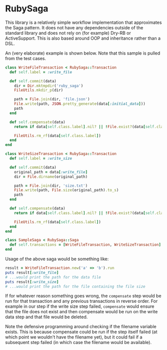 # RubySaga

This library is a relatively simple workflow implementation that approximates
the Saga pattern. It does not have any dependencies outside of the standard
library and does not rely on (for example) Dry-RB or ActiveSupport. This is also
based around OOP and inheritance rather than a DSL.

An (very elaborate) example is shown below. Note that this sample is pulled from
the test cases.

```ruby
class WriteFileTransaction < RubySaga::Transaction
  def self.label = :write_file

  def self.commit(data)
    dir = Dir.mktmpdir('ruby_saga')
    FileUtils.mkdir_p(dir)

    path = File.join(dir, 'file.json')
    File.write(path, JSON.pretty_generate(data[:initial_data]))
    path
  end

  def self.compensate(data)
    return if data[self.class.label].nil? || !File.exist?(data[self.class.label])

    FileUtils.rm_rf(data[self.class.label])
  end
end

class WriteSizeTransaction < RubySaga::Transaction
  def self.label = :write_size

  def self.commit(data)
    original_path = data[:write_file]
    dir = File.dirname(original_path)

    path = File.join(dir, 'size.txt')
    File.write(path, File.size(original_path).to_s)
    path
  end

  def self.compensate(data)
    return if data[self.class.label].nil? || !File.exist?(data[self.class.label])

    FileUtils.rm_rf(data[self.class.label])
  end
end

class SampleSaga < RubySaga::Saga
  def self.transactions = [WriteFileTransaction, WriteSizeTransaction]
end
```

Usage of the above saga would be something like:

```ruby
result = WriteFileTransaction.new('a' => 'b').run
puts result[:write_file]
# ...would print the path for the data file
puts result[:write_size]
# ...would print the path for the file containing the file size
```

If for whatever reason something goes wrong, the `compensate` step would be run
for that transaction and any previous transactions in reverse order. For example
in our step if the write size step failed, `compensate` would ensure that the
file does not exist and then compensate would be run on the write data step and
that file would be deleted.

Note the defensive programming around checking if the filename variable exists.
This is because compensate could be run if the step itself failed (at which
point we wouldn't have the filename yet), but it could fail if a subsequent step
failed (in which case the filename would be available).
